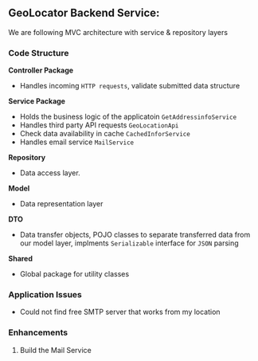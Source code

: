 ## GeoLocator Backend Service:

We are following MVC architecture with service & repository layers

### Code Structure
**Controller Package**
 - Handles incoming `HTTP requests`, validate submitted data structure
 

**Service Package**
- Holds the business logic of the applicatoin `GetAddressinfoService` 
- Handles third party API requests `GeoLocationApi`
- Check data availability in cache `CachedInforService`
- Handles email service `MailService`

**Repository**
- Data access layer. 

**Model**
- Data representation layer

**DTO**
- Data transfer objects, POJO classes to separate transferred data from our model layer, implments `Serializable` interface for `JSON` parsing

**Shared**
- Global package for utility classes



### Application Issues
- Could not find free SMTP server that works from my location

### Enhancements 
1. Build the Mail Service
